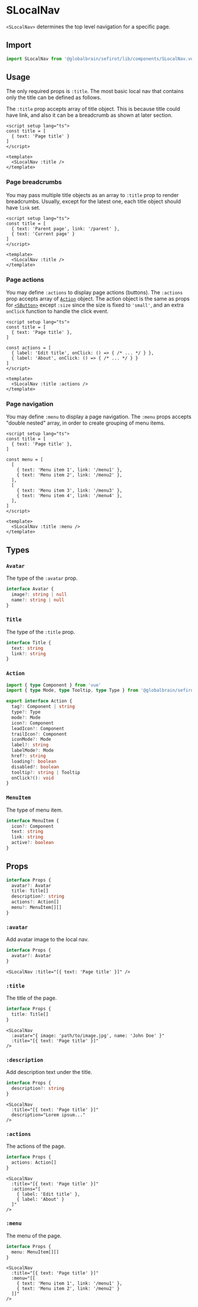# SLocalNav

`<SLocalNav>` determines the top level navigation for a specific page.

## Import

```ts
import SLocalNav from '@globalbrain/sefirot/lib/components/SLocalNav.vue'
```

## Usage

The only required props is `:title`. The most basic local nav that contains only the title can be defined as follows.

The `:title` prop accepts array of title object. This is because title could have link, and also it can be a breadcrumb as shown at later section.

```vue
<script setup lang="ts">
const title = [
  { text: 'Page title' }
]
</script>

<template>
  <SLocalNav :title />
</template>
```

### Page breadcrumbs

You may pass multiple title objects as an array to `:title` prop to render breadcrumbs. Usually, except for the latest one, each title object should have `link` set.

```vue
<script setup lang="ts">
const title = [
  { text: 'Parent page', link: '/parent' },
  { text: 'Current page' }
]
</script>

<template>
  <SLocalNav :title />
</template>
```

### Page actions

You may define `:actions` to display page actions (buttons). The `:actions` prop accepts array of [`Action`](#action) object. The action object is the same as props for [`<SButton>`](button) except `:size` since the size is fixed to `'small'`, and an extra `onClick` function to handle the click event.

```vue
<script setup lang="ts">
const title = [
  { text: 'Page title' },
]

const actions = [
  { label: 'Edit title', onClick: () => { /* ... */ } },
  { label: 'About', onClick: () => { /* ... */ } }
]
</script>

<template>
  <SLocalNav :title :actions />
</template>
```

### Page navigation

You may define `:menu` to display a page navigation. The `:menu` props accepts "double nested" array, in order to create grouping of menu items.

```vue
<script setup lang="ts">
const title = [
  { text: 'Page title' },
]

const menu = [
  [
    { text: 'Menu item 1', link: '/menu1' },
    { text: 'Menu item 2', link: '/menu2' },
  ],
  [
    { text: 'Menu item 3', link: '/menu3' },
    { text: 'Menu item 4', link: '/menu4' },
  ],
]
</script>

<template>
  <SLocalNav :title :menu />
</template>
```

## Types

### `Avatar`

The type of the `:avatar` prop.

```ts
interface Avatar {
  image?: string | null
  name?: string | null
}
```

### `Title`

The type of the `:title` prop.

```ts
interface Title {
  text: string
  link?: string
}
```

### `Action`

```ts
import { type Component } from 'vue'
import { type Mode, type Tooltip, type Type } from '@globalbrain/sefirot/lib/components/SButton.vue'

export interface Action {
  tag?: Component | string
  type?: Type
  mode?: Mode
  icon?: Component
  leadIcon?: Component
  trailIcon?: Component
  iconMode?: Mode
  label?: string
  labelMode?: Mode
  href?: string
  loading?: boolean
  disabled?: boolean
  tooltip?: string | Tooltip
  onClick?(): void
}
```

### `MenuItem`

The type of menu item.

```ts
interface MenuItem {
  icon?: Component
  text: string
  link: string
  active?: boolean
}
```

## Props

```ts
interface Props {
  avatar?: Avatar
  title: Title[]
  description?: string
  actions?: Action[]
  menu?: MenuItem[][]
}
```

### `:avatar`

Add avatar image to the local nav.

```ts
interface Props {
  avatar?: Avatar
}
```

```vue-html
<SLocalNav :title="[{ text: 'Page title' }]" />
```

### `:title`

The title of the page.

```ts
interface Props {
  title: Title[]
}
```

```vue-html
<SLocalNav
  :avatar="{ image: 'path/to/image.jpg', name: 'John Doe' }"
  :title="[{ text: 'Page title' }]"
/>
```

### `:description`

Add description text under the title.

```ts
interface Props {
  description?: string
}
```

```vue-html
<SLocalNav
  :title="[{ text: 'Page title' }]"
  description="Lorem ipsum..."
/>
```

### `:actions`

The actions of the page.

```ts
interface Props {
  actions: Action[]
}
```

```vue-html
<SLocalNav
  :title="[{ text: 'Page title' }]"
  :actions="[
    { label: 'Edit title' },
    { label: 'About' }
  ]"
/>
```

### `:menu`

The menu of the page.

```ts
interface Props {
  menu: MenuItem[][]
}
```

```vue-html
<SLocalNav
  :title="[{ text: 'Page title' }]"
  :menu="[[
    { text: 'Menu item 1', link: '/menu1' },
    { text: 'Menu item 2', link: '/menu2' }
  ]]"
/>
```
